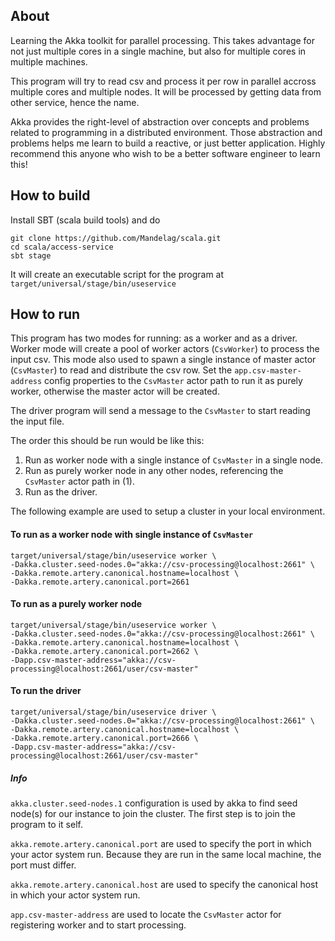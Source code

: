 ## About
Learning the Akka toolkit for parallel processing.
This takes advantage for not just multiple cores in a single machine,
but also for multiple cores in multiple machines.

This program will try to read csv and process it per row in parallel accross multiple cores and multiple nodes. It will be processed by getting data from other service, hence the name.

Akka provides the right-level of abstraction over concepts and problems related to programming in a distributed environment.
Those abstraction and problems helps me learn to build a reactive, or just better application.
Highly recommend this anyone who wish to be a better software engineer to learn this!

## How to build

Install SBT (scala build tools) and do

```
git clone https://github.com/Mandelag/scala.git
cd scala/access-service
sbt stage
```
It will create an executable script for the program at ```target/universal/stage/bin/useservice```

## How to run
This program has two modes for running: as a worker and as a driver.
Worker mode will create a pool of worker actors (```CsvWorker```) to process the input csv.
This mode also used to spawn a single instance of master actor (```CsvMaster```) to read and distribute the csv row.
Set the ```app.csv-master-address``` config properties to the ```CsvMaster``` actor path to run it as purely worker,
otherwise the master actor will be created.

The driver program will send a message to the ```CsvMaster``` to start reading the input file.

The order this should be run would be like this:
1. Run as worker node with a single instance of ```CsvMaster``` in a single node.
1. Run as purely worker node in any other nodes, referencing the ```CsvMaster``` actor path in (1).
1. Run as the driver.

The following example are used to setup a cluster in your local environment.

#### To run as a worker node with single instance of ```CsvMaster```
```
target/universal/stage/bin/useservice worker \
-Dakka.cluster.seed-nodes.0="akka://csv-processing@localhost:2661" \
-Dakka.remote.artery.canonical.hostname=localhost \
-Dakka.remote.artery.canonical.port=2661
```
#### To run as a purely worker node
```
target/universal/stage/bin/useservice worker \
-Dakka.cluster.seed-nodes.0="akka://csv-processing@localhost:2661" \
-Dakka.remote.artery.canonical.hostname=localhost \
-Dakka.remote.artery.canonical.port=2662 \
-Dapp.csv-master-address="akka://csv-processing@localhost:2661/user/csv-master"
```
#### To run the driver
```
target/universal/stage/bin/useservice driver \
-Dakka.cluster.seed-nodes.0="akka://csv-processing@localhost:2661" \
-Dakka.remote.artery.canonical.hostname=localhost \
-Dakka.remote.artery.canonical.port=2666 \
-Dapp.csv-master-address="akka://csv-processing@localhost:2661/user/csv-master"
```

##### Info
```akka.cluster.seed-nodes.1``` configuration is used by akka to find seed node(s) for our instance to join the cluster. The first step is to join the program to it self.

```akka.remote.artery.canonical.port``` are used to specify the port in which your actor system run. Because they are run in the same local machine, the port must differ.

```akka.remote.artery.canonical.host``` are used to specify the canonical host in which your actor system run.

```app.csv-master-address``` are used to locate the ```CsvMaster``` actor for registering worker and to start processing.

